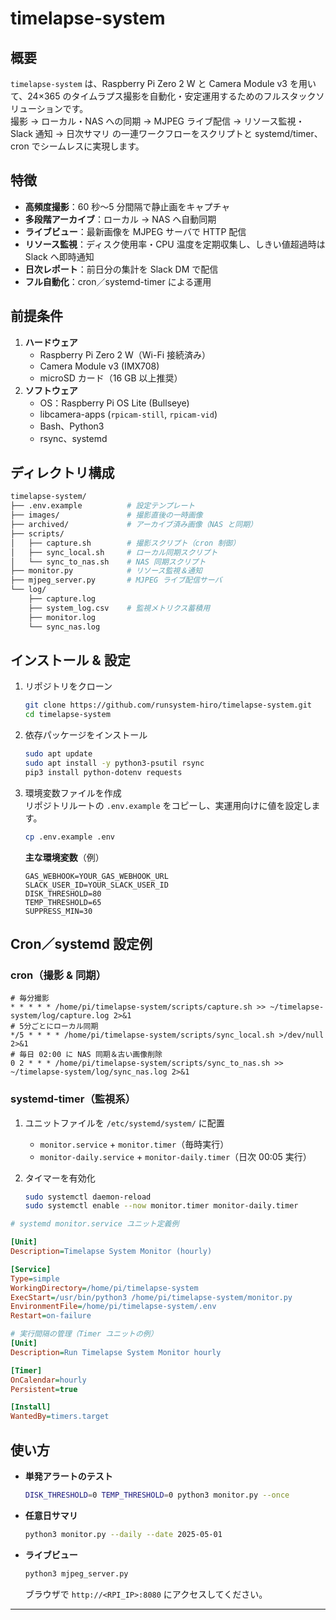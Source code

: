 # timelapse-system

## 概要

`timelapse-system` は、Raspberry Pi Zero 2 W と Camera Module v3 を用いて、24×365 のタイムラプス撮影を自動化・安定運用するためのフルスタックソリューションです。  
撮影 → ローカル・NAS への同期 → MJPEG ライブ配信 → リソース監視・Slack 通知 → 日次サマリ の一連ワークフローをスクリプトと systemd/timer、cron でシームレスに実現します。

## 特徴

- **高頻度撮影**：60 秒～5 分間隔で静止画をキャプチャ  
- **多段階アーカイブ**：ローカル → NAS へ自動同期  
- **ライブビュー**：最新画像を MJPEG サーバで HTTP 配信  
- **リソース監視**：ディスク使用率・CPU 温度を定期収集し、しきい値超過時は Slack へ即時通知  
- **日次レポート**：前日分の集計を Slack DM で配信  
- **フル自動化**：cron／systemd-timer による運用

## 前提条件

1. **ハードウェア**
   - Raspberry Pi Zero 2 W（Wi-Fi 接続済み）
   - Camera Module v3 (IMX708)
   - microSD カード（16 GB 以上推奨）
2. **ソフトウェア**
   - OS：Raspberry Pi OS Lite (Bullseye)
   - libcamera-apps (`rpicam-still`, `rpicam-vid`)
   - Bash、Python3
   - rsync、systemd

## ディレクトリ構成

```bash
timelapse-system/
├── .env.example          # 設定テンプレート
├── images/               # 撮影直後の一時画像
├── archived/             # アーカイブ済み画像（NAS と同期）
├── scripts/
│   ├── capture.sh        # 撮影スクリプト（cron 制御）
│   ├── sync_local.sh     # ローカル同期スクリプト
│   └── sync_to_nas.sh    # NAS 同期スクリプト
├── monitor.py            # リソース監視＆通知
├── mjpeg_server.py       # MJPEG ライブ配信サーバ
└── log/
    ├── capture.log
    ├── system_log.csv    # 監視メトリクス蓄積用
    ├── monitor.log
    └── sync_nas.log
```

## インストール & 設定

1. リポジトリをクローン  

   ```bash
   git clone https://github.com/runsystem-hiro/timelapse-system.git
   cd timelapse-system
   ```

2. 依存パッケージをインストール  

   ```bash
   sudo apt update
   sudo apt install -y python3-psutil rsync
   pip3 install python-dotenv requests
   ```

3. 環境変数ファイルを作成  
   リポジトリルートの `.env.example` をコピーし、実運用向けに値を設定します。  

   ```bash
   cp .env.example .env
   ```

   **主な環境変数**（例）  

   ```dotenv
   GAS_WEBHOOK=YOUR_GAS_WEBHOOK_URL
   SLACK_USER_ID=YOUR_SLACK_USER_ID
   DISK_THRESHOLD=80
   TEMP_THRESHOLD=65
   SUPPRESS_MIN=30
   ```

## Cron／systemd 設定例

### cron（撮影 & 同期）

```cron
# 毎分撮影
* * * * * /home/pi/timelapse-system/scripts/capture.sh >> ~/timelapse-system/log/capture.log 2>&1
# 5分ごとにローカル同期
*/5 * * * * /home/pi/timelapse-system/scripts/sync_local.sh >/dev/null 2>&1
# 毎日 02:00 に NAS 同期＆古い画像削除
0 2 * * * /home/pi/timelapse-system/scripts/sync_to_nas.sh >> ~/timelapse-system/log/sync_nas.log 2>&1
```

### systemd-timer（監視系）

1. ユニットファイルを `/etc/systemd/system/` に配置  
   - `monitor.service` + `monitor.timer`（毎時実行）  
   - `monitor-daily.service` + `monitor-daily.timer`（日次 00:05 実行）
2. タイマーを有効化  

   ```bash
   sudo systemctl daemon-reload
   sudo systemctl enable --now monitor.timer monitor-daily.timer
   ```

```ini
# systemd monitor.service ユニット定義例

[Unit]
Description=Timelapse System Monitor (hourly)

[Service]
Type=simple
WorkingDirectory=/home/pi/timelapse-system
ExecStart=/usr/bin/python3 /home/pi/timelapse-system/monitor.py
EnvironmentFile=/home/pi/timelapse-system/.env
Restart=on-failure

# 実行間隔の管理（Timer ユニットの例）
[Unit]
Description=Run Timelapse System Monitor hourly

[Timer]
OnCalendar=hourly
Persistent=true

[Install]
WantedBy=timers.target
```

## 使い方

- **単発アラートのテスト**  

  ```bash
  DISK_THRESHOLD=0 TEMP_THRESHOLD=0 python3 monitor.py --once
  ```

- **任意日サマリ**  

  ```bash
  python3 monitor.py --daily --date 2025-05-01
  ```

- **ライブビュー**  

  ```bash
  python3 mjpeg_server.py
  ```

  ブラウザで `http://<RPI_IP>:8080` にアクセスしてください。

---
